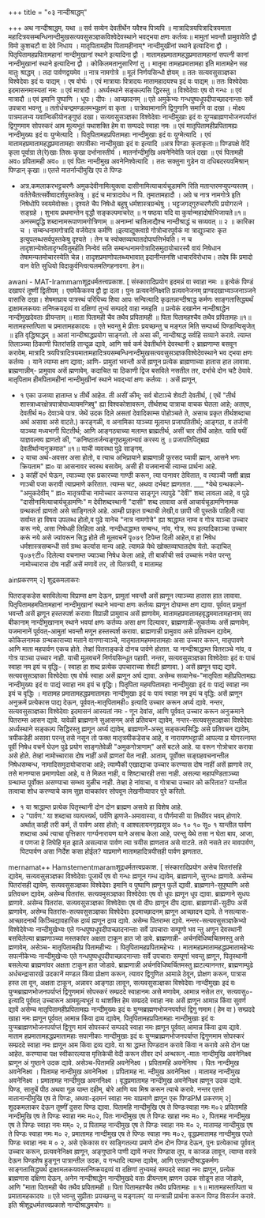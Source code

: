 +++
title = "०३ नान्दीश्राद्धम्"

+++
अथ नान्दीश्राद्धम्. 
यथा ॥ सर्व सव्येन देवतीर्थेन यवैश्च पित्र्यपि ॥ मात्रादित्रयपित्रादित्रयमाता महादित्रयसम्बन्धिनान्दीमुखसत्यवसुसञ्ज्ञकविश्वेदेवस्थाने भवद्भया क्षणः कर्तव्यः॥ मामुतां भवन्तौ प्रामुवावेति द्वौ विमो कुशचटौ वा देवे निधाय । मातृपितामहीम पितामहीनाम्* नान्दीमुखीनां स्थाने इत्यादिना द्वौ । पितृपितामहप्रपितामहानां नान्दीमुखानां स्थाने इत्यादिना द्वौ । मातामहप्रमातामहद्धप्रमातामहानां सपत्नी कानां नान्दीमुखानां स्थाने इत्यादिना द्वौ । कोकिलमतानुसारिणां तु । मातृमा तामहप्रमातामहा इति मातामहेन सह मातुः श्राद्धम् । तदा पार्वणद्वयमेव ॥ नात्र नामगोत्रे ॥ मूलं निर्णयसिन्धौ ज्ञेयम् ॥ ततः सत्यवसुसञ्ज्ञका विश्वेदेवाः इदं वः पाद्यम् । एष वोर्घः । एवं मात्रायाः पित्रादयः मातामहादयश्च इदं वः पाद्यम् ॥ ततः विश्वेदेवाः इदमासनमास्यतां नमः ॥ एवं मात्रादौ । अर्घ्यस्थाने सङ्कल्पसि द्धिरस्तु ॥ विश्वेदेवाः एष वो गन्धः ॥ एवं मात्रादौ ॥ एवं इमानि पुष्पाणि । धूपः। दीपः । आच्छादनम् ॥ एते अमुकेभ्यः गन्धपुष्पधूपदीपाच्छादनान्ताः सर्वे उपचारा भवन्तु ॥ ततोर्धचन्द्रमण्डलमभ्युक्षणं वा कृता । पात्रेष्वामानानि द्विगुणानि समानि वा दखा । मोक्ष्य पात्रमालभ्य यवान्विकीयोनङ्गुष्ठं दखा। सत्यवसुसञ्ज्ञका विश्वेदेवाः नान्दीमुखाः इदं वः युग्मब्राह्मणभोजनपर्याप्तं द्विगुणमाम सोपस्करं आम मूल्यभूतं यथाशक्ति हेम वा सम्पददे स्वाहा नमः ॥ एवं मातृपितामहीप्रपितामह्यः नान्दीमुख्यः इदं वः युग्मेत्यादि । पितृपितामहप्रपितामहाः नान्दीमुखाः इदं वः युग्मेत्यादि । एवं मातामहप्रमातामहद्धप्रमातामहाः सपत्रीकाः नान्दीमुखाः इदं वः इत्यादि ॥अत्र पिण्डाः कृताकृताः॥ पिण्डपक्षे वेदिं कृला पूर्वाग्रा ले(रे)खाः तिस्रः कृखा दर्भानास्तीर्य । मातर्नान्दीमुखि अवनेनिवेति जलं दखा ॥ एवं पितामही अव० प्रपितामही अव० ॥ एवं पितः नान्दीमुख अवनेनिश्वेत्यादि । ततः सक्तुना गुडेन वा दधिबदरयवमिश्रान् पिण्डान् कृखा ॥ एतत्ते मातर्नान्दीमुखि एप ते पिण्डः 
* अत्र.कमलाकरभट्टचरणैः अमुकदेवीनामित्युक्त्वा दासीनामित्याचार्यचूडामणि रिति मतान्तरमप्युपन्यस्तम् । वर्ततेचैतत्सर्वेष्वादर्शपुस्तकेषु । इदं च मात्रादावेध न पि. तृमातामहादौ । अग्रे च नात्र नामगोत्रे इति निषेधोपि स्वयमेवोक्तः। दृश्यते चैप निषेधो बहुषु धर्मशास्त्रग्रन्थेषु । भट्टजगद्गुरुचरणैरपि प्रयोगरत्ने । सङ्ग्रहे । शुभाय प्रथमान्तेन वृद्धौ सङ्कल्पमाचरेत् ॥ न षष्ठया यदि वा कुर्यान्महादोषोभिजायते॥१॥ अनस्मद्वृद्धि शब्दानामरूपाणामगोत्रिणाम् ॥ अनाम्नां चातिलाद्यैश्च नान्दीश्राद्धं च सव्यवत् ॥ २ ॥ कारिका च । सम्बन्धनामगोत्रादि वर्जयेदत्र कर्मणि ॥इत्याद्युक्त्वाग्रे गोत्रोचारपूर्वकं मा त्राद्युञ्चारः कृत इत्युपलब्धसर्वपुस्तकेषु दृश्यते । तेन च स्वोक्तव्याघातदोपापत्तिर्भवति। न च तादृशान्येश्वेतादृग्भवितुमर्हति निन्वेवं सति सम्बन्धनामगोत्रादिसमुदायोचारस्यै वायं निषेधान तेषामन्यतमोचारस्येति चेन्न। तादृशप्रमाणोपलब्ध्यभावात् इदानीन्तनशि धाचारविरोधाच। तदेष किं प्रमादो वान वेति सुधियो विदाकुर्वन्त्वित्यलमतिगहनावगा. हेन॥ 

awani - MAT-Irammamशूद्रधर्मतत्त्वप्रकाश. [ संस्कारादिप्रयोग इदमन्नं वा स्वाहा नमः ॥ इत्येकं पिण्डं दखापरं तूष्णीं द्वितीयम् । एवमेकैकस्य द्वौ द्वा दला। पुनः प्रत्यवनेनिक्ष्वति प्रत्यवनेजनम् प्राग्वदखाभ्यञ्जनाञ्जने वासांसि दखा। शेषमाघ्राय पात्रस्थं परिपिच्य शिवा आपः सन्वित्यादि कृढतन्नान्दीश्राद्ध कर्मणः साङ्गतासिद्ध्यर्थं द्राक्षामलकयवः तनिष्क्रयद्रव्यं वा दक्षिणां तुभ्यं सम्पददे वाहा नमइति ॥ प्रत्येकं दखानेन नान्दीश्राद्धेन नान्दीमुखदेवताः प्रीयन्ताम् ॥ माता पितामही चैव तथैव प्रपितामही ॥ पिता पितामहश्चैव तथैव प्रपितामहः॥१॥ मातामहस्तत्पिता च प्रमातामहकादयः ॥ एते भवन्तु मे प्रीताः प्रयच्छन्तु च मङ्गल मिति सम्पार्थ्य पिण्डान्विसृजेत् ॥ इति वृद्धिश्राद्धम् ॥ 
आतां नान्दीश्राद्धप्रयोग साङ्गतो. तो असा की, नान्दीश्राद्ध सर्वहि सव्याने करावे. त्याम्त तिलाञ्च्या ठिकाणी पितरांसहि तान्दूळ द्यावे, आणि सर्व कर्म देवतीर्थाने देवस्थानी २ ब्राह्मणाम्स बसवून करावेम्. मात्रादि त्रयपित्रादित्रयमातामहादित्रयसम्बन्धिनान्दीमुखसत्यवसुसञ्ज्ञकविश्वेदेवस्थाने भव द्भया क्षणः कर्तव्यः । याने त्याम्स क्षण द्यावा; आणि- प्रामुतां भवन्तौ असें ह्मणून प्रत्येक ब्राह्मणाच्या हातास हात लावावा. ब्राह्मणान्नीम्- प्रामुवाव असें ह्मणावेम्. कदाचित या ठिकाणी द्विज बसविले नसतील तर, दर्भाचे दोन चटै ठेवावे. मातृपिताम हीमपितामहीनां नान्दीमुखीनां स्थाने भवद्भ्यां क्षणः कर्तव्यः । असें ह्मणून, 

- १ एका उजव्या हाताम्त ४ तीर्थे आहेत. ती असीं कीम्; सर्व बोटाञ्चे शेवटी देवतीर्थ, ( एथें "तीर्थ शास्त्राध्वरक्षेत्रपात्रोपाध्यायमन्त्रिषु" ह्या विश्वकोशावरून, तीर्थशब्द पात्राचा वाचक घेतला आहे; अतएव, देवतीर्थ म० देवाञ्चे पात्र. जेथें उदक दिले असतां देवादिकाम्स पोहोञ्चते ते, असाच प्रकृत तीर्थशब्दाचा अर्थ असावा असे वाटते.) करङ्गळी, व अनामिका याञ्च्या मूलाम्त प्रजापतितीर्थ; आङ्गठा, व तर्जनी याञ्च्या मध्यभागी पिटतीर्थ; आणि आङ्गठ्याच्या मलाम्त ब्राह्मतीर्थ, असीं चार तीर्थे आहेत. यावि षयीं याज्ञवल्क्य ह्मणतो की, "कनिष्ठातर्जन्यङ्गुष्ठमूलान्यग्रं करस्य तु ॥ प्रजापतिपितृब्रह्म देवतीर्थान्यनुक्रमात"॥१॥ याची व्यवस्था पुढे साङ्गम्. 
- २ याचा अर्थ-अवसर असा होतो, व त्याच अभिप्रायाने ब्राह्मणान्नी फुरसद घ्यावी ह्मान, आसने भणः क्रियताम" ह्म० या आसनावर स्वस्थ बसावेम्. असी ही यजमानाची त्याम्स प्रार्थना आहे. 
- ३ कांहीं दर्भ घेऊन, त्याञ्च्या एक प्रकारच्या गाण्ठी करून, त्या पानावर ठेवितात, व त्याञ्ची जशी ब्राह्म णाञ्ची पजा करावी त्याप्रमाणे करितात. त्याम्स चट, अथवा दर्भबट ह्मणतात. ___ *येथे ग्रन्थकल्ने-"अमुकदेवीम् " ह्म० मातृत्रयीचा नामोच्चार करण्यास साङ्गून त्यापुढे "देवी" शब्द लावला आहे, व पुढे "दासीनामित्याचार्यचूडामणिः" म देवीशब्दस्थानी "दासी" शब्द लावावा असें आचार्यचूडामणिनामक ग्रन्थकर्ता ह्मणतो असे साङ्गितले आहे. आम्ही प्राकृत ग्रन्थाची लेखी,व छापी जी पुस्तकें पाहिली त्या सर्वाम्त हा विषय उपलब्ध होतो,व पुढे यानेच "नात्र नामगोत्रे" ह्या श्राद्धाम्त नाम्व व गोत्र याञ्चा उच्चार करू नये, असा निषेधही लिहिला आहे. नान्दीधाद्धाम्त सम्बन्ध, नांव, गोत्र, रूप इत्यादिकाञ्चा उच्चार करूं नये असे ज्यांवरून सिद्ध होते ती मूलवचनें पृ०७९ टिपेम्त दिली आहेत,व हा निषेध धर्मशास्त्रसम्बन्धी सर्व ग्रम्थ कर्त्यास मान्य आहे. त्यामळे येथे खोक्तव्याघातदोष येतो. कदाचित् पृ०७९टी० दिलेल्या वचनाम्त ज्याञ्चा निषेध केला आहे, ती बाकीची सर्व उच्चारूं नयेत परन्तु नामोच्चारास दोष नाहीं असें मणावें तर, तो पितत्रयी, व मातामह 

ainप्रकरणम् २] 
शुद्रकमलाकरः 

पितराङ्कडेस बसविलेल्या विप्राम्स क्षण देऊन, प्रामुतां भवन्तौ असें ह्मणून त्याञ्च्या हातास हात लावावा. पितृपितामहमपितामहानां नान्दीमुखानां स्थाने भवन्या क्षणः कर्तव्यः ह्मणून दोघाम्स क्षण द्यावा. पूर्ववत् प्रामुतां भवन्तौ असें झणून हस्तस्पर्श करावाः विप्रान्नी प्रामुवाच असें ह्मणावेम्. मातामहप्रमातामहवृद्धममातामहानाम् सप बीकानाम् नान्दीमुखानाम् स्थाने भवयां क्षणः कर्तव्यः असा क्षण दिल्यावर, ब्राह्मणान्नी-सुकर्तव्यः असें ह्मणावेम्. यजमानानें पूर्ववत्-आमुतां भवन्तौ मणून हस्तस्पर्श करावा. ब्राह्मणान्नी प्रामुवाव असे प्रतिवचन द्यावेम्. कोकिलनामक ग्रन्थकाराच्या मताने वागणाऱ्याञ्चे, मातृमातामहममातामहाः असा उच्चार करून, मातृपावणे आणि माता महपार्वण एकच होते. तेव्हां पितराङ्कडे दोनच पार्वणे होतात. या नान्दीश्राद्धाम्त पितराञ्चे नांव, व गोत्र याञ्चा उच्चार नाही. याची मूलवचनें निर्णयसिन्धूत पहावी. नन्तर, सत्यवसुसञ्ज्ञका विश्वेदेवाः इदं वः पाचं स्वाहा नम इयं च वृद्धिः- ( स्वाहा हा शब्द प्रत्येक उपचाराच्या शेवटी ह्मणावा. ) असें ह्मणून पाद्य द्यावे. सत्यवसुसञ्ज्ञका विश्वेदेवाः एष वोर्षः स्वाहा असें ह्मणून अर्घ द्यावा. असेम्च सव्यानेच-"मातृपिता महीप्रपितामह्यः नान्दीमुख्यः इदं वः पाद्यं स्वाहा नम इयं च वृद्धिः। पितृपिता महमपितामहाः नान्दीमुखाः इदं वः पाद्यं स्वाहा नम इयं च वृद्धिः । मातामह प्रमातामहद्धप्रमातामहाः नान्दीमुखाः इदं वः पायं स्वाहा नम इयं च वृद्धि: असें ह्मणून अनुक्रमें प्रत्येकास पाद्य देऊन, पूर्ववत्-मातृपितामही० इत्यादि उच्चार करून अर्घ्य द्यावे. नन्तर, सत्यवसुसञ्ज्ञका विश्वेदेवाः इदमासनं आस्यतां नमः - णून देवांस, आणि पूर्ववत् उच्चार करून अनुक्रमाने पितराम्स आसन द्यावे. यावेळी ब्राह्मणाने सुआसनम् असे प्रतिवचन द्यावेम्. नन्तर-सत्यवसुसञ्ज्ञका विश्वेदेवाः अर्ध्यस्थाने सङ्कल्प सिद्धिरस्तु ह्मणून अर्घ्य द्यावेम्. ब्राह्मणानें-अस्तु सङ्कल्पसिद्धिः असे प्रतिवचन द्यावेम्. त्रयीकडेही असावा परन्तु तसे नसून तो फक्त मातृत्रयीकडेसच आहे, व नारायणभट्टान्नी आपल्या प्र योगरत्नाम्त पूर्वी निषेध वचनें घेउन पुढे प्रयोग साङ्गतेवेळी "अमुकगोत्राणाम्" असें बटले आहे. या वरून गोत्रोचार करावा असे होते. तेव्हां नामोच्चारास दोष नाहीं असें ह्मणतां येत नाही. आताम्, पूर्वोक्त सङ्ग्रहवचनान्तील निषेधसम्बन्ध, नामादिसमुदायोचाराचा आहे; त्याम्पैकी एखाद्याचा उच्चार करण्यास दोष नाहीं असें ह्मणावे तर, तसे मानण्यास प्रमाणापेक्षा आहे, व ते मिळत नाही, व शिष्टाचारही तसा नाही. असल्या महापण्डिताञ्च्या ग्रन्थाम्त पूर्वोक्त असण्याचा सम्भव मुळीच नाही. तेव्हा हे नांवाचा, व गोत्राचा उच्चार को करितात? यान्तील तत्वाचा शोध करण्याचे काम सुज्ञ वाचकांवर सोपवून लेखनीव्यापार पुरे करितो. 

- १ या श्राद्धाम्त प्रत्येक पितृस्थानी दोन दोन ब्राह्मण असावे हा विशेष आहे. 
- २ "पार्वण.' या शब्दाचा व्यत्पत्त्यर्थ, पर्वणि झणजे-अमावास्या, व पौर्णमासी या तिथींवर भवम् होणारे. अर्थात् काही तरी कर्म, तें पार्वण असा होतो; व आश्वलायनगृह्यसूत्र अ० १० १० सू० १ यान्तील पार्वण शब्दाचा अर्थ त्याचा वृत्तिकार गार्ग्यनारायण याने असाच केला आहे, परन्तु येथे तसा न घेता बाप, आजा, व पणजा हे तिघेहि मृत झाले असल्यास पार्वण त्या त्रयीस ह्मणतात असे वाटते. तसे नसते तर मावपार्वण, पिटपार्वण असा निर्देश कसा होईल? याप्रमाणे मातामहादित्रयीसही पार्वण झणतात. 


mernamat++ 
Hamstementmaramशूद्रधर्मतत्त्वप्रकाश. [ संस्कारादिप्रयोग असेच पितरांसहि द्यावेम्. सत्यवसुसञ्ज्ञका विश्वेदेवाः पूजार्थे एष वो गन्धः ह्मणून गम्ध द्यावेम्. ब्राह्मणाने, सुगन्धः ह्मणावे. असेम्च पितरांसही द्यावेम्. सत्यवसुसञ्ज्ञका विश्वेदेवाः इमानि व पुष्पाणि ह्मणून फुलें द्यावी. ब्राह्मणाने-सुपुष्पाणि असे प्रतिवचन द्यावेम्. असेम्च पितरांस. सत्यवमुसञ्ज्ञका विश्वेदेवाः एष वो धूपः ह्मणून धूप द्यावा. ब्राह्मणाने सुधपः ह्मणावे. असेम्च पितरांस. सत्यवसुसञ्ज्ञका विश्वेदेवाः एष वो दीपः ह्मणून दीप द्यावा. ब्राह्मणान्नी-सुदीपः असें ह्मणावेम्. असेम्च पितरांस-सत्यवसुसञ्ज्ञका विश्वेदेवाः इदमाच्छादनम् ह्मणून आच्छादन द्यावे. ते नसल्यास-आच्छादनार्थे किञ्चिद्यावहारिक द्रव्यं ह्मणून द्रव्य द्यावे. असेम्च पितराम्स द्यावे. नन्तर-सत्यवसुसञ्ज्ञकेभ्यो विश्वेदेवेभ्यः नान्दीमुखेभ्यः एते गन्धपुष्पधूपदीपाच्छादनान्ताः सर्वे उपचाराः सम्पूणो भव न्तु अणून देवस्थानी बसविलेल्या ब्राह्मणाञ्च्या मस्तकांवर अक्षता टाकून हात जो डावे. ब्राह्मणान्नी- अर्चनविधिष्वचितमस्तु असे ह्मणावेम्. असेञ्च- मातृपितामहीप्र पितामहीभ्यः । पितृपितामहप्रपितामहेभ्यः । मातामहप्रमातामहद्धप्रमातामहेभ्यः सपत्नीकेभ्यः नान्दीमुखेभ्यः एते गन्धपुष्पधूपदीपाच्छादनान्ताः सर्वे उपचाराः सम्पूर्णा भवन्तु ह्मणून, पितृस्थानी बसलेल्या ब्राह्मणांवर अक्षता टाकून हात जोडावे. ब्राह्मणान्नी अर्चनविधिष्वर्चितमस्तु ह्मटल्यानन्तर, ब्राह्मणाम्पुढे अर्धचन्द्रासारखें उदकानें मण्डल किंवा प्रोक्षण करून, त्यावर द्विगुणित आमान्ने ठेवून, प्रोक्षण करून, पात्रास हस्त ला वून, अक्षता टाकून, अन्नावर आङ्गठा लावून, सत्यवसुसञ्ज्ञका विश्वेदेवाः नान्दीमुखाः इदं वः युग्मब्राह्मणभोजनपर्याप्तं द्विगुणमामं सोपस्करं सम्प्रददे स्वाहानमः असे मणावेम्. आमान्न नसेल तर, सत्यवसु०-इत्यादि पूर्ववत् उच्चारून आममूल्यभूतं य थाशक्ति हेम सम्प्रददे स्वाहा नमः असें ह्मणून आमान्न किंवा सुवर्ण द्यावें असेम्च मातृपितामहीप्रपितामह्यः नान्दीमुख्यः इदं वः युग्मब्राह्मणभोजनपर्याप्तं द्विगु णमाम ( हेम वा ) सम्प्रददे खाहा नमः ह्मणून पूर्ववत् आमान्न किंवा द्रव्य द्यावेम्. पितृपितामहप्रपितामहाः नान्दीमुखाः इदं वः युग्मब्राह्मणभोजनपर्याप्तं द्विगुण मामं सोपस्करं सम्पददे स्वाहा नमः ह्मणून पूर्ववत् आमान्न किंवा द्रव्य द्यावे. माताम हप्रमातामहद्धप्रमातामहाः सपत्नीकाः नान्दीमुखाः इदं वः युग्मब्राह्मणभोजनपर्याप्त द्विगुणमाम सोपस्करं सम्प्रददे स्वाहा नमः ह्मणून आम किंवा द्रव्य द्यावे. या श्रा द्धाम्त पिण्डदान करावे किंवा न करावे असे दोन पक्ष आहेत. करण्याचा पक्ष स्वीकारल्यास मृत्तिकेची वेदी करून तीवर दर्भ अन्थरून,-मातः नान्दीमुखि अवनेनिक्ष्व ह्मणून अं गुष्ठाने उदक द्यावे. असेञ्च-पितामहि अवनेनिक्ष्व । प्रपितामहि अवनेनिश्व । पितः नान्दीमुख अवनेनिक्ष्व । पितामह नान्दीमुख अवनेनिक्ष्व । प्रपितामह ना. न्दीमुख अवनेनिक्ष्व । मातामह नान्दीमुख अवनेनिक्ष्व । प्रमातामह नान्दीमुख अवननिक्ष्व । वृद्धप्रमातामह नान्दीमुख अवनेनिक्ष्व ह्मणून उदक द्यावे. पिण्ड, सातूचें पीठ अथवा गूळ याम्त दहीम्, बोरे आणि यव मिश्र करून त्याचे करावे. नन्तर एतत्ते मातानान्दीमुखि एष ते पिण्डः, अथवा-इदमनं स्वाहा नमः याप्रमाणे ह्मणून एक पिण्डPM 
प्रकरणम् २] 
शूदकमलाकर देऊन तूष्णीं दुसरा पिण्ड द्यावा. पितामहि नान्दीमुखि एष ते पिण्डःस्वाहा नमः म०२ प्रपितामहि नान्दीमुखि एष ते पिण्डः स्वाहा नमः म०२, पितः नान्दीमुख एष ते पिण्डः खाहा नमः म० २, पितामह नान्दीमुख एष ते पिण्डः स्वाहा नमः मम्० २, प्र पितामह नान्दीमुख एष ते पिण्डः स्वाहा नमः म० २, मातामह नान्दीमुख एष ते पिण्डः स्वाहा नमः म० २, प्रमातामह नान्दीमुख एष ते पिण्डः स्वाहा नमः म०२, वृद्धप्रमातामह नान्दीमुख एपते पिण्डः स्वाहा नमः म ० २, असे एकेकास वर साङ्गितल्या प्रमाणे दोन दोन पिण्ड देऊन, पुनः प्रत्येकाचा पूर्ववत् उच्चार करून, प्रत्यवनेनिक्ष्व ह्मणून, अङ्गुष्ठाने पाणी द्यावें नन्तर पिण्डास तूप, व काजळ लावून, त्याम्स वस्त्रे देऊन पिण्डशेष हुङ्गून पात्रान्तील उदक, व गन्धादि त्याम्स द्यावेम्. आणि एतन्नान्दीश्राद्धकर्मणः साङ्गतासिद्ध्यर्थ द्राक्षामलकयवस्तनिष्क्रयद्रव्यं वा दक्षिणां तुभ्यमहं सम्पददे स्वाहा नमः ह्मणून, प्रत्येक ब्राह्मणास दक्षिणा देऊन, अनेन नान्दीश्राद्धेन नान्दीमुखदे वताः प्रीयन्ताम् ह्मणन उदक सोडून हात जोडावे, आणि "माता पितामही चैव तथैव प्रपितामही ॥ पिता पितामहश्चैव तथैव प्रपितामहः ॥ १॥ मातामहस्तत्पिता च प्रमातामहकादयः ॥ एते भवन्तु सुप्रीताः प्रयच्छन्तु च मङ्गलम्' या मन्त्रान्नी प्रार्थना करून पिण्ड विसर्जन करावे. इति श्रीशूद्रधर्मतत्त्वप्रकाशे नान्दीश्राद्धमयोगः ॥ 
